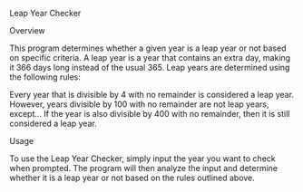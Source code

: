 Leap Year Checker

Overview

This program determines whether a given year is a leap year or not based on specific criteria. A leap year is a year that contains an extra day, making it 366 days long instead of the usual 365. Leap years are determined using the following rules:

Every year that is divisible by 4 with no remainder is considered a leap year.
However, years divisible by 100 with no remainder are not leap years, except...
If the year is also divisible by 400 with no remainder, then it is still considered a leap year.

Usage

To use the Leap Year Checker, simply input the year you want to check when prompted. The program will then analyze the input and determine whether it is a leap year or not based on the rules outlined above.
